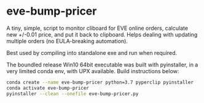 # eve-bump-pricer

A tiny, simple, script to monitor cliboard for EVE online orders,
calculate new +/-0.01 price, and put it back to clipboard.
Helps dealing with updating multiple orders (no EULA-breaking
automation).

Best used by compiling into standalone exe and run when required.

The boundled release Win10 64bit executable was built with pyinstaller,
in a very limited conda env, with UPX available. Build instructions below:

```bash
conda create --name eve-bump-pricer python=3.7 pyperclip pyinstaller
conda activate eve-bump-pricer
pyinstaller --clean --onefile eve-bump-pricer.py
```
